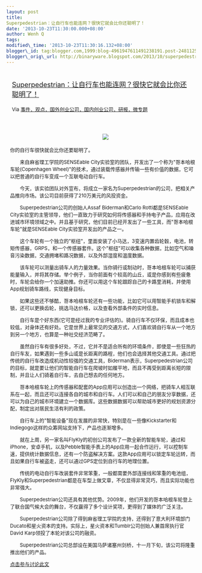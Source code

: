 ```yaml
--- 
layout: post 
title:
Superpedestrian：让自行车也能连网？很快它就会比你还聪明了！ 
date: '2013-10-23T11:30:00.000+08:00' 
author: Wenh Q
tags:
modified\_time: '2013-10-23T11:30:16.132+08:00' 
blogger\_id: tag:blogger.com,1999:blog-4961947611491238191.post-2481125825324585863
blogger\_orig\_url: http://binaryware.blogspot.com/2013/10/superpedestrian.html
---
```

<div style="margin: 10px; padding: 5px;">

<div style="font-size: 18px;">

[Superpedestrian：让自行车也能连网？很快它就会比你还聪明了！](http://www.kuailiyu.com/article/5587.html)

</div>

<div style="font-size: 13px;">

Via
[事件，观点，国外创业公司，国内创业公司，研报，微专题](http://www.kuailiyu.com/)

</div>

</div>

<div style="font-size: 13px; padding: 15px 0 10px 10px;">

<div style="text-align: center;">

　![](http://www.kuailiyu.com/uploadfile/2013/1022/20131022032933501.jpg)

</div>

你的自行车很快就会比你还要聪明了。

　　来自麻省理工学院的SENSEable
City实验室的团队，开发出了一个称为"哥本哈根车轮(Copenhagen
Wheel)"的技术，通过装载传感器并传输一些有价值的数据，它可以把普通的自行车变成一个互联电动自行车。

　　今天，该实验团队对外宣布，将成立一家名为Superpedestrian的公司，把相关产品推向市场。该公司目前获得了210万美元的风投资金。

　　Superpedestrian公司的创始人Assaf Biderman和Carlo Rotti都是SENSEable
City实验室的主管领导，他们一直致力于研究如何将传感器和手持电子产品，应用在改进城市环境领域之中。并且基于研究，他们目前已经开发出了一些工具，而"哥本哈根车轮"就是SENSEable
City实验室开发出的产品之一。

　　这个车轮有一个独立的"枢纽"，里面安装了小马达，3变速内置齿轮毂，电池，转矩传感器，GRPS，和一个传感器套件。这个"枢纽"可以收集各种数据，比如空气和噪音污染数据，交通拥堵和路况数据，以及外部湿度和温度数据。

　　该车轮可以测量出骑车人的力量效果。当你骑行或制动时，哥本哈根车轮可以捕获能量输入，并将其存储。举个例子，当你前面有个较高的山丘，或是你感到有些疲惫时，车轮会给你一个加速助推。你还可以用这个车轮跟踪自己的卡路里消耗，并使用App规划骑车路线，实现健身目标。

　　如果这些还不够酷，哥本哈根车轮还有一些功能，比如它可以用智能手机锁车和解锁，还可以更换齿轮，挑选马达价格，以及查看外部条件的实时信息。

　　自行车是个好东西(它可是经过我的专业评估的)。骑自行车不仅环保，而且成本也较低，对身体还有好处。它是世界上最常见的交通方式，人们喜欢骑自行车从一个地方到另一个地方，也算是一种社交经济范畴了。

　　虽然自行车有很多好处，不过，它并不是适合所有的环境条件，即使是一些狂热的自行车友，如果遇到一些多山或是长距离的路程，他们也会选择其他交通工具。通过把传统的自行车改造成机动性较强的交通工具，Biderman表示，Superpedestrian公司的目标，就是要让他们的智能自行车在爬坡时如履平地，而且不再受到距离长短的限制，并且让人们骑着自行车，去自己想去的任何地方。

　　哥本哈根车轮上的传感器和配套的App应用可以创造出一个网络，把骑车人相互联系在一起，而且还可以连接各自的城市和自行车。人们可以和自己的朋友分享数据，还可以为自己的城市环境建立一个数据库。这些数据数据可以帮助城市更好的规划资源分配，制定出对居民生活有利的政策。

　　自行车上的"智能设备"现在发展的非常快，特别是在一些像Kickstarter和Indiegogo这样的众筹网站支持下，产品也逐渐增多。

　　就在上周，另一家名叫FlyKly的初创公司发布了一款全新的智能车轮，通过和iPhone，安卓手机，以及Pebble智能手表上的App应用一起合作运行，可以控制车速，提供统计数据信息，还有一个防盗解决方案。这款App应用可以锁定车轮运转，而且如果自行车被盗走，还可以通过GPS定位到自行车的地理位置。

　　传统的电动自行车改装套件非常笨重，一般都需要外部连接线和笨重的电池组，FlyKly和Superpedestrian都是在车型上做文章，不仅显得非常灵巧，而且实际功能也非常强大。

　　Superpedestrian公司还具有其他优势。2009年，他们开发的哥本哈根车轮登上了联合国气候大会的舞台，不仅赢得了多个设计奖项，更得到了媒体的广泛关注。

　　Superpedestrian公司除了得到麻省理工学院的支持，还得到了意大利环境部门Ducato和星火资本的支持。实际上，星火资本和Tumblr公司创始人兼首席执行官David
Karp领投了本轮对该公司的融资。

　　Superpedestrian公司总部设在美国马萨诸塞州剑桥，十一月下旬，该公司将隆重推出他们的产品。

[点击参与讨论此文](http://www.kuailiyu.com/article/5587.html?utm_source=articletail&utm_medium=RSS#comments)

</div>
